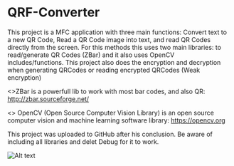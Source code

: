 # QRF-Converter
This project is a MFC application with three main functions: Convert text to a new QR Code, Read a QR Code image into text, and read QR Codes directly from the screen. 
For this methods this  uses two main libraries: to read/generate QR Codes (ZBar) and it also uses OpenCV includes/functions. 
This project also does the encryption and decryption when generating QRCodes or reading encrypted QRCodes (Weak encryption)

<>ZBar is a powerfull lib to work with most bar codes, and also QR: http://zbar.sourceforge.net/

<> OpenCV (Open Source Computer Vision Library) is an open source computer vision and machine learning software library:
https://opencv.org

This project was uploaded to GitHub after his conclusion. Be aware of including all libraries and delet Debug for it to work.

![Alt text](https://i.imgur.com/g6T9l1X.png "A sample screenshot")
